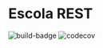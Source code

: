 # Escola REST

![build-badge](https://travis-ci.org/momanhaes/escola-rest.svg?branch=master)
![codecov](https://codecov.io/gh/momanhaes/escola-rest/branch/master/graph/badge.svg)